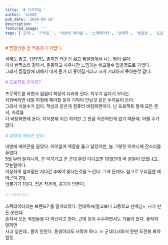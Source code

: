 ```yaml
---
title: '# 끄끄적임.'
author: 'ash84'
pub_date: '2010-08-10'
description: ''
featured_image: ''
tags: ['군대', '끄적임.', '내방에 에어콘', '스펙테이터', '안태옥', '찜질방', '프로젝트 강박증']
---
```



<font color="#c84205"># 찜질방은 참 적응하기 어렵다. </font>

식혜도 좋고, 컵라면도 좋지만 더운건 싫고 찜질방에서 나는 땀이 싫다.   
 마치 반짝스타 같아서. 운동하고 사우나간 느낌과는 비교할수 없을정도로 가볍다.   
 그래서 찜질방에 대해서 내게 뭔가 더 좋아질거라고 크게 기대하지 못하는것 같다.

<font color="#af65dd"># 프로젝트 강박증?</font>  
    
 프로젝트를 하면서 점점더 책상이 더러워 진다. 치우기 싫다기 보다는.   
 치워버리면 내일 아침에 해야할 일이 기억이 안날것 같은 두려움이 든다.   
 그래서 치울수가 없다. 책상과 같은게 컴퓨터 바탕화면이다. 난 프로젝트 할때 모든 문서, 자료를  
 다 바탕화면에 둔다. 지저분해 지긴 하지만 그 만큼 직관적인게 없기 때문에. 어쩔 수가 없다.

<font color="#49b5d5"># 내방에 에어콘 있다. </font>

내방에 에어콘을 달았다. 어이없게 책장을 뚫고 달았지만, 늘 그렇듯 어머니께 잔소리를 들었다.  
 5월 부터 달자니까, 곧 미국가고 곧 군대 훈련 다녀오면 10월인데 머 쓸일이 있겠냐고.. 맞는말이다.   
 이상하게 엄마말은 지나간 후에야 맞다는것을 느낀다. 그게 문제다. 참고로 우리집엔 에어콘이 2대,  
 냉풍기가 1대다. 집은 작은데, 공기가 안돈다.

<font color="#c2c2c2">#스펙테이터.   
</font>  
 스펙테이터라는 브랜드? 를 알게되었다. 안태옥씨(알고보니 고등학교 선배님+_+)가 만든 옷인데  
 혼자서 모든 작업들을 다 하신다고 한다. 근데 옷이 수수하면서도 기품이 있다. 솔직히 말하면   
 사고 싶은데.. 몸이 안된다. 동생이라도 사줘야 하나. ㅠ 군대다녀와서 한번 도전해 봐야 할듯.




